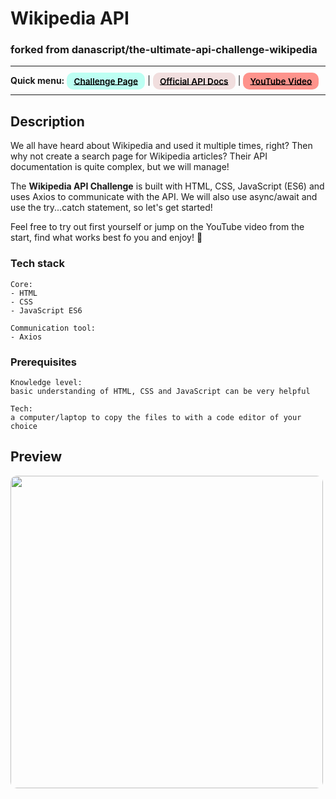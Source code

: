 # Wikipedia API
### forked from danascript/the-ultimate-api-challenge-wikipedia
---

<div>
<b>Quick menu:</b>
<a href="https://theultimateapichallenge.com/wikipedia-api" target="_blank" rel="noopener noreferrer"
    style="padding:0.35rem 0.7rem;
    color: black;
    background: #BDFFF3;
    border-radius:10px;
    font-size:0.85rem;
    font-weight:600;">Challenge Page</a> |
<a href="https://www.mediawiki.org/wiki/API:Main_page" target="_blank" rel="noopener noreferrer"
    style="padding:0.35rem 0.7rem;
    color: black;
    background: #F1DEDE;
    border-radius:10px;
    font-size:0.85rem;
    font-weight:600;">Official API Docs</a> |
<a href="https://www.youtube.com/watch?v=yqwHxAH1xrw" target="_blank" rel="noopener noreferrer"
    style="padding:0.35rem 0.7rem;
    color: black;
    background: #FE938C;
    border-radius:10px;
    font-size:0.85rem;
    font-weight:600;">YouTube Video</a> 
</div>

---

## Description

<p>We all have heard about Wikipedia and used it multiple times, right? Then why not create a search page for Wikipedia articles? Their API documentation is quite complex, but we will manage!</p>

<p>The <b>Wikipedia API Challenge</b> is built with HTML, CSS, JavaScript (ES6) and uses Axios to communicate with the API. We will also use async/await and use the try...catch statement, so let's get started!</p>

<p>Feel free to try out first yourself or jump on the YouTube video from the start, find what works best fo you and enjoy! 🐣
</p>

### Tech stack

```
Core:
- HTML
- CSS
- JavaScript ES6

Communication tool:
- Axios
```

### Prerequisites

```
Knowledge level:
basic understanding of HTML, CSS and JavaScript can be very helpful

Tech:
a computer/laptop to copy the files to with a code editor of your choice
```

## Preview

<img src="/preview.png" height="500" style="border-radius:10px;margin-bottom:1rem;" />
